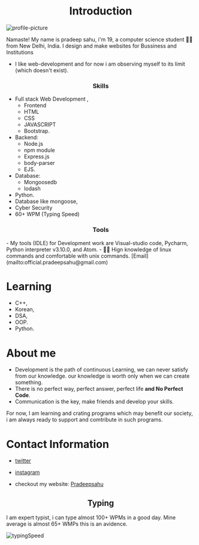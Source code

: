 <h1 align="center"> Introduction </h1>

![profile-picture](https://user-images.githubusercontent.com/94203408/157316395-6f27ba07-c495-488a-bc93-2240d7867d9c.jpg)


<P>Namaste! My name is pradeep sahu, i'm 19, a computer science student 🧑‍💻 from New Delhi, India.  I design and make websites for Bussiness and Institutions</p>

- I like web-development and for now i am observing myself to its limit (which doesn't exist).

<h3 align="center"> Skills </h3>

- Full stack Web Development ,
  - Frontend
  - HTML
  - CSS
  - JAVASCRIPT
  -  Bootstrap.
- Backend: 
  -  Node.js 
  - npm module
  -  Express.js
  -  body-parser
  -  EJS.
- Database: 
   - Mongoosedb
   - lodash
- Python.
- Database like mongoose, 
- Cyber Security 
- 60+ WPM (Typing Speed)

 
 
 <h3 align="center"> Tools </h3>
- My tools (IDLE) for Development work are Visual-studio code, Pycharm, Python interpreter v3.10.0, and Atom.
- 🧑‍💻 Hign knowledge of linux commands and comfortable with unix commands.
[Email](mailto:official.pradeepsahu@gmail.com) 



 
 # Learning
 - C++,
 - Korean,
 - DSA,
 - OOP.
 - Python.
 
 # About me
- Development is the path of continuous Learning, we can never satisfy from our knowledge. our knowledge is worth only when we can create something. 
- There is no perfect way, perfect answer, perfect life **and No Perfect Code**.
- Communication is the key, make friends and develop your skills.

For now, I am learning and crating programs which may benefit our society, i am always ready to support and comtribute in such programs.
# Contact Information
- [twitter](https://twitter.com/Pradeepsahu__)
- [instagram](https://www.instagram.com/pradeep_sahhu/)

- checkout my website: [Pradeepsahu](https://pradeepsahu.in/)
####
<h2 align="center"> Typing </h2>
<P> I am expert typist, i can type almost 100+ WPMs in a good day. Mine average is almost 65+ WMPs this is an avidence. </p>


![typingSpeed](https://user-images.githubusercontent.com/94203408/153798264-9fe5f53d-78e5-4677-b2ef-3a260e1d7409.png)






